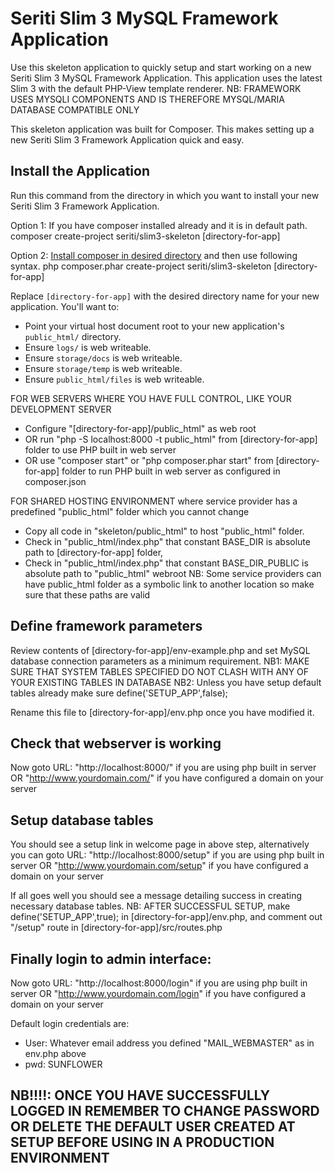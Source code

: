 # Seriti Slim 3 MySQL Framework Application

Use this skeleton application to quickly setup and start working on a new Seriti Slim 3 MySQL Framework Application. 
This application uses the latest Slim 3 with the default PHP-View template renderer.
NB: FRAMEWORK USES MYSQLI COMPONENTS AND IS THEREFORE MYSQL/MARIA DATABASE COMPATIBLE ONLY 

This skeleton application was built for Composer. This makes setting up a new Seriti Slim 3 Framework Application quick and easy.

## Install the Application

Run this command from the directory in which you want to install your new Seriti Slim 3 Framework Application.

Option 1: If you have composer installed already and it is in default path.
    composer create-project seriti/slim3-skeleton [directory-for-app]

Option 2: [Install composer in desired directory](https://getcomposer.org/download/) and then use following syntax.
    php composer.phar create-project seriti/slim3-skeleton [directory-for-app]

Replace `[directory-for-app]` with the desired directory name for your new application. You'll want to:

* Point your virtual host document root to your new application's `public_html/` directory.
* Ensure `logs/` is web writeable.
* Ensure `storage/docs` is web writeable.
* Ensure `storage/temp` is web writeable.
* Ensure `public_html/files` is web writeable.

FOR WEB SERVERS WHERE YOU HAVE FULL CONTROL, LIKE YOUR DEVELOPMENT SERVER
* Configure "[directory-for-app]/public_html" as web root
* OR run "php -S localhost:8000 -t public_html" from [directory-for-app] folder to use PHP built in web server
* OR use "composer start" or "php composer.phar start" from [directory-for-app] folder to run PHP built in web server as configured in composer.json

FOR SHARED HOSTING ENVIRONMENT where service provider has a predefined "public_html" folder which you cannot change
* Copy all code in "skeleton/public_html" to host "public_html" folder. 
* Check in "public_html/index.php" that constant BASE_DIR is absolute path to [directory-for-app] folder, 
* Check in "public_html/index.php" that constant BASE_DIR_PUBLIC is absolute path to "public_html" webroot
NB: Some service providers can have public_html folder as a symbolic link to another location so make sure that these paths are valid

## Define framework parameters

Review contents of [directory-for-app]/env-example.php and set MySQL database connection parameters as a minimum requirement.
NB1: MAKE SURE THAT SYSTEM TABLES SPECIFIED DO NOT CLASH WITH ANY OF YOUR EXISTING TABLES IN DATABASE
NB2: Unless you have setup default tables already make sure define('SETUP_APP',false); 

Rename this file to [directory-for-app]/env.php once you have modified it.

## Check that webserver is working

Now goto URL:
"http://localhost:8000/" if you are using php built in server
OR 
"http://www.yourdomain.com/" if you have configured a domain on your server


## Setup database tables

You should see a setup link in welcome page in above step, alternatively you can goto URL:
"http://localhost:8000/setup" if you are using php built in server
OR 
"http://www.yourdomain.com/setup" if you have configured a domain on your server

If all goes well you should see a message detailing success in creating necessary database tables.
NB: AFTER SUCCESSFUL SETUP, make define('SETUP_APP',true); in [directory-for-app]/env.php, and comment out "/setup" route in [directory-for-app]/src/routes.php

## Finally login to admin interface:

Now goto URL:
"http://localhost:8000/login" if you are using php built in server
OR 
"http://www.yourdomain.com/login" if you have configured a domain on your server

Default login credentials are:
* User: Whatever email address you defined "MAIL_WEBMASTER" as in env.php above
* pwd: SUNFLOWER

## NB!!!!: ONCE YOU HAVE SUCCESSFULLY LOGGED IN REMEMBER TO CHANGE PASSWORD OR DELETE THE DEFAULT USER CREATED AT SETUP BEFORE USING IN A PRODUCTION ENVIRONMENT







